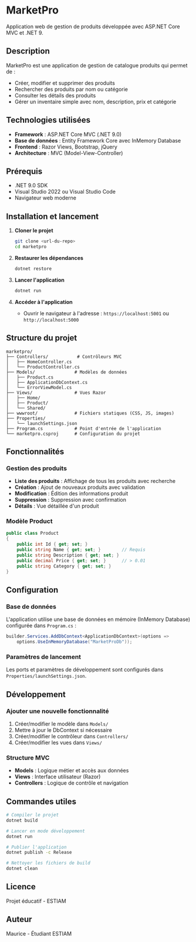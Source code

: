 # MarketPro

Application web de gestion de produits développée avec ASP.NET Core MVC et .NET 9.

## Description

MarketPro est une application de gestion de catalogue produits qui permet de :
- Créer, modifier et supprimer des produits
- Rechercher des produits par nom ou catégorie
- Consulter les détails des produits
- Gérer un inventaire simple avec nom, description, prix et catégorie

## Technologies utilisées

- **Framework** : ASP.NET Core MVC (.NET 9.0)
- **Base de données** : Entity Framework Core avec InMemory Database
- **Frontend** : Razor Views, Bootstrap, jQuery
- **Architecture** : MVC (Model-View-Controller)

## Prérequis

- .NET 9.0 SDK
- Visual Studio 2022 ou Visual Studio Code
- Navigateur web moderne

## Installation et lancement

1. **Cloner le projet**
   ```bash
   git clone <url-du-repo>
   cd marketpro
   ```

2. **Restaurer les dépendances**
   ```bash
   dotnet restore
   ```

3. **Lancer l'application**
   ```bash
   dotnet run
   ```

4. **Accéder à l'application**
   - Ouvrir le navigateur à l'adresse : `https://localhost:5001` ou `http://localhost:5000`

## Structure du projet

```
marketpro/
├── Controllers/           # Contrôleurs MVC
│   ├── HomeController.cs
│   └── ProductController.cs
├── Models/               # Modèles de données
│   ├── Product.cs
│   ├── ApplicationDbContext.cs
│   └── ErrorViewModel.cs
├── Views/                # Vues Razor
│   ├── Home/
│   ├── Product/
│   └── Shared/
├── wwwroot/              # Fichiers statiques (CSS, JS, images)
├── Properties/
│   └── launchSettings.json
├── Program.cs            # Point d'entrée de l'application
└── marketpro.csproj      # Configuration du projet
```

## Fonctionnalités

### Gestion des produits
- **Liste des produits** : Affichage de tous les produits avec recherche
- **Création** : Ajout de nouveaux produits avec validation
- **Modification** : Édition des informations produit
- **Suppression** : Suppression avec confirmation
- **Détails** : Vue détaillée d'un produit

### Modèle Product
```csharp
public class Product
{
    public int Id { get; set; }
    public string Name { get; set; }        // Requis
    public string Description { get; set; }
    public decimal Price { get; set; }      // > 0.01
    public string Category { get; set; }
}
```

## Configuration

### Base de données
L'application utilise une base de données en mémoire (InMemory Database) configurée dans `Program.cs` :
```csharp
builder.Services.AddDbContext<ApplicationDbContext>(options =>
    options.UseInMemoryDatabase("MarketProDb"));
```

### Paramètres de lancement
Les ports et paramètres de développement sont configurés dans `Properties/launchSettings.json`.

## Développement

### Ajouter une nouvelle fonctionnalité
1. Créer/modifier le modèle dans `Models/`
2. Mettre à jour le DbContext si nécessaire
3. Créer/modifier le contrôleur dans `Controllers/`
4. Créer/modifier les vues dans `Views/`

### Structure MVC
- **Models** : Logique métier et accès aux données
- **Views** : Interface utilisateur (Razor)
- **Controllers** : Logique de contrôle et navigation

## Commandes utiles

```bash
# Compiler le projet
dotnet build

# Lancer en mode développement
dotnet run

# Publier l'application
dotnet publish -c Release

# Nettoyer les fichiers de build
dotnet clean
```

## Licence

Projet éducatif - ESTIAM

## Auteur

Maurice - Étudiant ESTIAM